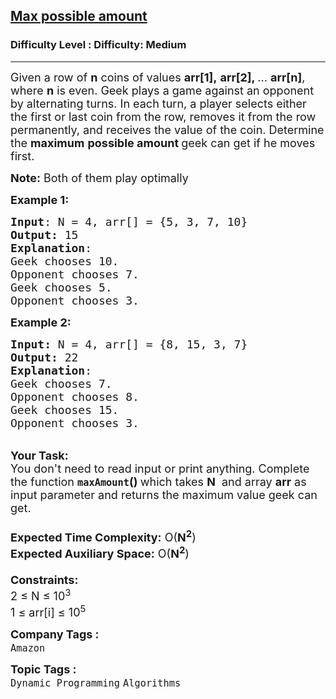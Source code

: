 <h2><a href="https://www.geeksforgeeks.org/problems/max-possible-amount2717/1?page=3&category=Dynamic%20Programming&company=Amazon,Microsoft,Flipkart,Adobe,Google,Samsung&sortBy=difficulty">Max possible amount</a></h2><h3>Difficulty Level : Difficulty: Medium</h3><hr><div class="problems_problem_content__Xm_eO"><p><span style="font-size: 18px;">Given a row of <strong>n</strong> coins of values <strong>arr[1],</strong> <strong>arr[2], </strong>... <strong>arr[n]</strong>, where <strong>n</strong> is even. Geek plays a game against an opponent by alternating turns.&nbsp;In each turn, a player selects either the first or last coin from the row, removes it from the row permanently, and&nbsp;receives the value of the coin. Determine the <strong>maximum</strong> <strong>possible amount </strong>geek can get if he moves first.</span></p>
<p><span style="font-size: 18px;"><strong>Note:</strong> Both of them play optimally</span></p>
<p><span style="font-size: 18px;"><strong>Example 1:</strong></span></p>
<pre><span style="font-size: 18px;"><strong>Input</strong>: N = 4, arr[] = {5, 3, 7, 10}
<strong>Output:</strong> 15
<strong>Explanation</strong>: </span>
<span style="font-size: 18px;">Geek chooses 10.
Opponent chooses 7.
Geek chooses 5.
Opponent chooses 3.</span></pre>
<p><span style="font-size: 18px;"><strong>Example 2:</strong></span></p>
<pre><span style="font-size: 18px;"><strong>Input: </strong>N = 4, arr[] = {8, 15, 3, 7}
<strong>Output: </strong>22
<strong>Explanation</strong>: 
Geek chooses 7.
Opponent chooses 8.
Geek chooses 15.
Opponent chooses 3.</span>
</pre>
<p><br><span style="font-size: 18px;"><strong>Your Task:&nbsp;&nbsp;</strong><br>You don't need to read input or print anything. Complete the function <strong><code>maxAmount</code>()&nbsp;</strong>which takes <strong>N</strong>&nbsp; and array <strong>arr</strong> as input parameter and returns the maximum value geek can get.<br><br><strong>Expected Time Complexity:</strong> O(<strong>N<sup>2</sup></strong>)<br><strong>Expected Auxiliary Space:</strong> O(<strong>N<sup>2</sup></strong>)<br><br><strong>Constraints:</strong><br>2 ≤ N ≤ 10<sup>3</sup></span><br><span style="font-size: 18px;">1 ≤ arr[i] ≤ 10<sup>5</sup></span></p></div><p><span style=font-size:18px><strong>Company Tags : </strong><br><code>Amazon</code>&nbsp;<br><p><span style=font-size:18px><strong>Topic Tags : </strong><br><code>Dynamic Programming</code>&nbsp;<code>Algorithms</code>&nbsp;